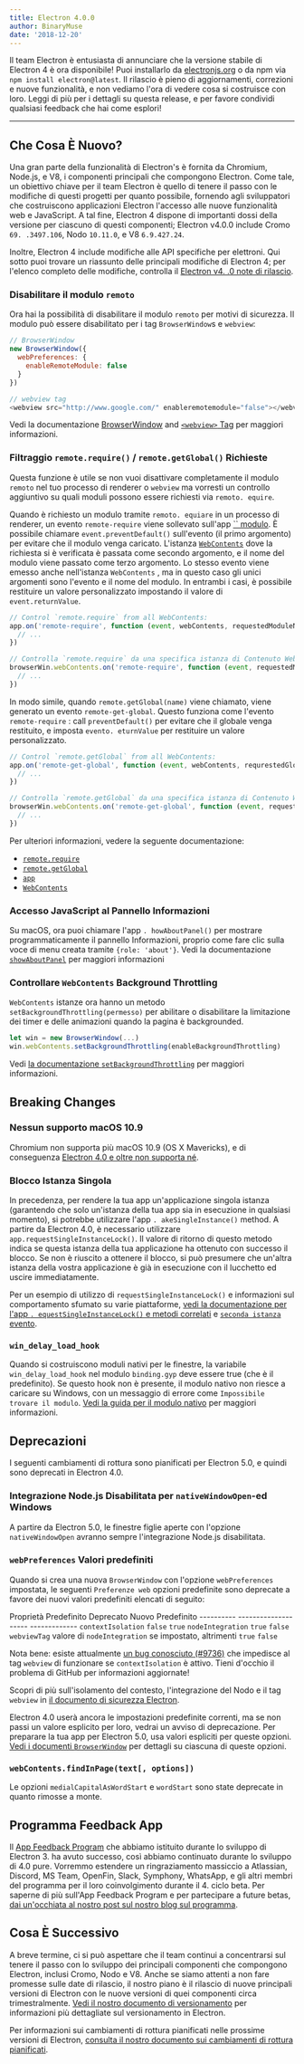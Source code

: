 ```yaml
---
title: Electron 4.0.0
author: BinaryMuse
date: '2018-12-20'
---
```


Il team Electron è entusiasta di annunciare che la versione stabile di Electron 4 è ora disponibile! Puoi installarlo da [electronjs.org](https://electronjs.org/) o da npm via `npm install electron@latest`. Il rilascio è pieno di aggiornamenti, correzioni e nuove funzionalità, e non vediamo l'ora di vedere cosa si costruisce con loro. Leggi di più per i dettagli su questa release, e per favore condividi qualsiasi feedback che hai come esplori!

---

## Che Cosa È Nuovo?

Una gran parte della funzionalità di Electron's è fornita da Chromium, Node.js, e V8, i componenti principali che compongono Electron. Come tale, un obiettivo chiave per il team Electron è quello di tenere il passo con le modifiche di questi progetti per quanto possibile, fornendo agli sviluppatori che costruiscono applicazioni Electron l'accesso alle nuove funzionalità web e JavaScript. A tal fine, Electron 4 dispone di importanti dossi della versione per ciascuno di questi componenti; Electron v4.0.0 include Cromo `69. .3497.106`, Nodo `10.11.0`, e V8 `6.9.427.24`.

Inoltre, Electron 4 include modifiche alle API specifiche per elettroni. Qui sotto puoi trovare un riassunto delle principali modifiche di Electron 4; per l'elenco completo delle modifiche, controlla il [Electron v4. .0 note di rilascio](https://github.com/electron/electron/releases/tag/v4.0.0).

### Disabilitare il modulo `remoto`

Ora hai la possibilità di disabilitare il modulo `remoto` per motivi di sicurezza. Il modulo può essere disabilitato per i tag `BrowserWindow`s e `webview`:

```javascript
// BrowserWindow
new BrowserWindow({
  webPreferences: {
    enableRemoteModule: false
  }
})

// webview tag
<webview src="http://www.google.com/" enableremotemodule="false"></webview>
```

Vedi la documentazione [BrowserWindow](https://electronjs.org/docs/api/browser-window) and [`<webview>` Tag](https://electronjs.org/docs/api/webview-tag) per maggiori informazioni.

### Filtraggio `remote.require()` / `remote.getGlobal()` Richieste

Questa funzione è utile se non vuoi disattivare completamente il modulo `remoto` nel tuo processo di renderer o `webview` ma vorresti un controllo aggiuntivo su quali moduli possono essere richiesti via `remoto. equire`.

Quando è richiesto un modulo tramite `remoto. equiare` in un processo di renderer, un evento `remote-require` viene sollevato sull'app [`` modulo](https://electronjs.org/docs/api/app). È possibile chiamare `event.preventDefault()` sull'evento (il primo argomento) per evitare che il modulo venga caricato. L'istanza [`WebContents`](https://electronjs.org/docs/api/web-contents) dove la richiesta si è verificata è passata come secondo argomento, e il nome del modulo viene passato come terzo argomento. Lo stesso evento viene emesso anche nell'istanza `WebContents` , ma in questo caso gli unici argomenti sono l'evento e il nome del modulo. In entrambi i casi, è possibile restituire un valore personalizzato impostando il valore di `event.returnValue`.

```javascript
// Control `remote.require` from all WebContents:
app.on('remote-require', function (event, webContents, requestedModuleName) {
  // ...
})

// Controlla `remote.require` da una specifica istanza di Contenuto Web:
browserWin.webContents.on('remote-require', function (event, requestedModuleName) {
  // ...
})
```

In modo simile, quando `remote.getGlobal(name)` viene chiamato, viene generato un evento `remote-get-global`. Questo funziona come l'evento `remote-require` : call `preventDefault()` per evitare che il globale venga restituito, e imposta `evento. eturnValue` per restituire un valore personalizzato.

```javascript
// Control `remote.getGlobal` from all WebContents:
app.on('remote-get-global', function (event, webContents, requrestedGlobalName) {
  // ...
})

// Controlla `remote.getGlobal` da una specifica istanza di Contenuto Web:
browserWin.webContents.on('remote-get-global', function (event, requestedGlobalName) {
  // ...
})
```

Per ulteriori informazioni, vedere la seguente documentazione:

* [`remote.require`](https://electronjs.org/docs/api/remote#remoterequiremodule)
* [`remote.getGlobal`](https://electronjs.org/docs/api/remote#remotegetglobalname)
* [`app`](https://electronjs.org/docs/api/app)
* [`WebContents`](https://electronjs.org/docs/api/web-contents)

### Accesso JavaScript al Pannello Informazioni

Su macOS, ora puoi chiamare l'app `. howAboutPanel()` per mostrare programmaticamente il pannello Informazioni, proprio come fare clic sulla voce di menu creata tramite `{role: 'about'}`. Vedi la documentazione [`showAboutPanel`](https://electronjs.org/docs/api/app?query=show#appshowaboutpanel-macos) per maggiori informazioni

### Controllare `WebContents` Background Throttling

`WebContents` istanze ora hanno un metodo `setBackgroundThrottling(permesso)` per abilitare o disabilitare la limitazione dei timer e delle animazioni quando la pagina è backgrounded.

```javascript
let win = new BrowserWindow(...)
win.webContents.setBackgroundThrottling(enableBackgroundThrottling)
```

Vedi [la documentazione `setBackgroundThrottling`](https://electronjs.org/docs/api/web-contents#contentssetbackgroundthrottlingallowed) per maggiori informazioni.

## Breaking Changes

### Nessun supporto macOS 10.9

Chromium non supporta più macOS 10.9 (OS X Mavericks), e di conseguenza [Electron 4.0 e oltre non supporta né](https://github.com/electron/electron/pull/15357).

### Blocco Istanza Singola

In precedenza, per rendere la tua app un'applicazione singola istanza (garantendo che solo un'istanza della tua app sia in esecuzione in qualsiasi momento), si potrebbe utilizzare l'app `. akeSingleInstance()` method. A partire da Electron 4.0, è necessario utilizzare `app.requestSingleInstanceLock()`. Il valore di ritorno di questo metodo indica se questa istanza della tua applicazione ha ottenuto con successo il blocco. Se non è riuscito a ottenere il blocco, si può presumere che un'altra istanza della vostra applicazione è già in esecuzione con il lucchetto ed uscire immediatamente.

Per un esempio di utilizzo di `requestSingleInstanceLock()` e informazioni sul comportamento sfumato su varie piattaforme, [vedi la documentazione per l'app `. equestSingleInstanceLock()` e metodi correlati](https://electronjs.org/docs/api/app#apprequestsingleinstancelock) e [ `seconda istanza` evento](https://electronjs.org/docs/api/app#event-second-instance).

### `win_delay_load_hook`

Quando si costruiscono moduli nativi per le finestre, la variabile `win_delay_load_hook` nel modulo `binding.gyp` deve essere true (che è il predefinito). Se questo hook non è presente, il modulo nativo non riesce a caricare su Windows, con un messaggio di errore come `Impossibile trovare il modulo`. [Vedi la guida per il modulo nativo](https://electronjs.org/docs/tutorial/using-native-node-modules#a-note-about-win_delay_load_hook) per maggiori informazioni.

## Deprecazioni

I seguenti cambiamenti di rottura sono pianificati per Electron 5.0, e quindi sono deprecati in Electron 4.0.

### Integrazione Node.js Disabilitata per `nativeWindowOpen`-ed Windows

A partire da Electron 5.0, le finestre figlie aperte con l'opzione `nativeWindowOpen` avranno sempre l'integrazione Node.js disabilitata.

### `webPreferences` Valori predefiniti

Quando si crea una nuova `BrowserWindow` con l'opzione `webPreferences` impostata, le seguenti `Preferenze web` opzioni predefinite sono deprecate a favore dei nuovi valori predefiniti elencati di seguito:

<div class="table table-ruled table-full-width">

<unk> Proprietà <unk> Predefinito Deprecato <unk> Nuovo Predefinito <unk>
<unk> ----------<unk> --------------------<unk> -------------<unk>
<unk> `contextIsolation` <unk> `false` <unk> `true` <unk>
<unk> `nodeIntegration` <unk> `true` <unk> `false` <unk>
<unk> `webviewTag` <unk> valore di `nodeIntegration` se impostato, altrimenti `true` <unk> `false` <unk>

</div>

Nota bene: esiste attualmente [un bug conosciuto (#9736)](https://github.com/electron/electron/issues/9736) che impedisce al tag `webview` di funzionare se `contextIsolation` è attivo. Tieni d'occhio il problema di GitHub per informazioni aggiornate!

Scopri di più sull'isolamento del contesto, l'integrazione del Nodo e il tag `webview` in [il documento di sicurezza Electron](https://electronjs.org/docs/tutorial/security).

Electron 4.0 userà ancora le impostazioni predefinite correnti, ma se non passi un valore esplicito per loro, vedrai un avviso di deprecazione. Per preparare la tua app per Electron 5.0, usa valori espliciti per queste opzioni. [Vedi i documenti `BrowserWindow`](https://electronjs.org/docs/api/browser-window#new-browserwindowoptions) per dettagli su ciascuna di queste opzioni.

### `webContents.findInPage(text[, options])`

Le opzioni `medialCapitalAsWordStart` e `wordStart` sono state deprecate in quanto rimosse a monte.

## Programma Feedback App

Il [App Feedback Program](https://electronjs.org/blog/app-feedback-program) che abbiamo istituito durante lo sviluppo di Electron 3. ha avuto successo, così abbiamo continuato durante lo sviluppo di 4.0 pure. Vorremmo estendere un ringraziamento massiccio a Atlassian, Discord, MS Team, OpenFin, Slack, Symphony, WhatsApp, e gli altri membri del programma per il loro coinvolgimento durante il 4. ciclo beta. Per saperne di più sull'App Feedback Program e per partecipare a future betas, [dai un'occhiata al nostro post sul nostro blog sul programma](https://electronjs.org/blog/app-feedback-program).

## Cosa È Successivo

A breve termine, ci si può aspettare che il team continui a concentrarsi sul tenere il passo con lo sviluppo dei principali componenti che compongono Electron, inclusi Cromo, Nodo e V8. Anche se siamo attenti a non fare promesse sulle date di rilascio, il nostro piano è il rilascio di nuove principali versioni di Electron con le nuove versioni di quei componenti circa trimestralmente. [Vedi il nostro documento di versionamento](https://electronjs.org/docs/tutorial/electron-versioning) per informazioni più dettagliate sul versionamento in Electron.

Per informazioni sui cambiamenti di rottura pianificati nelle prossime versioni di Electron, [consulta il nostro documento sui cambiamenti di rottura pianificati](https://github.com/electron/electron/blob/master/docs/api/breaking-changes.md).
